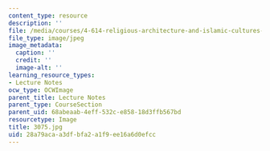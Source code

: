 ```yaml
---
content_type: resource
description: ''
file: /media/courses/4-614-religious-architecture-and-islamic-cultures-fall-2002/28a79acaa3dfbfa2a1f9ee16a6d0efcc_3075.jpg
file_type: image/jpeg
image_metadata:
  caption: ''
  credit: ''
  image-alt: ''
learning_resource_types:
- Lecture Notes
ocw_type: OCWImage
parent_title: Lecture Notes
parent_type: CourseSection
parent_uid: 68abeaab-4eff-532c-e858-18d3ffb567bd
resourcetype: Image
title: 3075.jpg
uid: 28a79aca-a3df-bfa2-a1f9-ee16a6d0efcc
---
```

